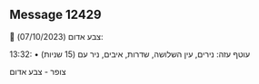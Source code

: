 ## Message 12429

🔴 צבע אדום (07/10/2023):

13:32:
• עוטף עזה: נירים, עין השלושה, שדרות, איבים, ניר עם (15 שניות)

צופר - צבע אדום

